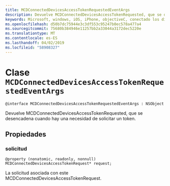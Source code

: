 ```yaml
---
title: MCDConnectedDevicesAccessTokenRequestedEventArgs
description: Devuelve MCDConnectedDevicesAccessTokenRequested, que se desencadena cuando hay una necesidad de solicitar un token.
keywords: Microsoft, windows, iOS, iPhone, objectiveC, conectado los dispositivos, proyecto Roma
ms.openlocfilehash: d50b7dc75944e3c3df553c95247b0ec578a477a4
ms.sourcegitcommit: 75680b384946e11257bb2a33044a3172dec5220e
ms.translationtype: MT
ms.contentlocale: es-ES
ms.lasthandoff: 04/02/2019
ms.locfileid: "58908327"
---
```

# <a name="class-mcdconnecteddevicesaccesstokenrequestedeventargs"></a>Clase `MCDConnectedDevicesAccessTokenRequestedEventArgs` 

```
@interface MCDConnectedDevicesAccessTokenRequestedEventArgs : NSObject
```  

Devuelve MCDConnectedDevicesAccessTokenRequested, que se desencadena cuando hay una necesidad de solicitar un token. 

## <a name="properties"></a>Propiedades

### <a name="request"></a>solicitud
`@property (nonatomic, readonly, nonnull) MCDConnectedDevicesAccessTokenRequest* request;`

La solicitud asociada con este MCDConnectedDevicesAccessTokenRequest.